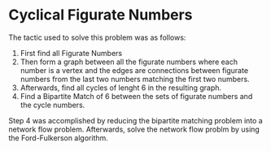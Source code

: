 # Cyclical Figurate Numbers

The tactic used to solve this problem was as follows:

1. First find all Figurate Numbers
2. Then form a graph between all the figurate numbers where each number is a vertex and the edges are connections between figurate numbers from the last two numbers matching the first two numbers.
3. Afterwards, find all cycles of lenght 6 in the resulting graph.
4. Find a Bipartite Match of 6 between the sets of figurate numbers and the cycle numbers.

Step 4 was accomplished by reducing the bipartite matching problem into a network flow problem. Afterwards, solve the network flow problm by using the Ford-Fulkerson algorithm.
